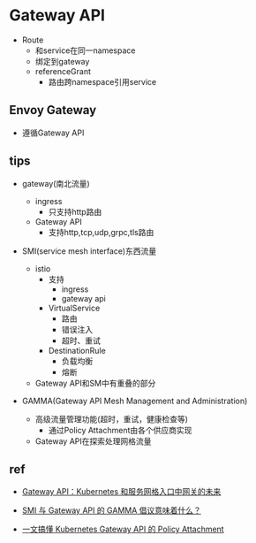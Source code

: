 
# Gateway API

+ Route 
    + 和service在同一namespace
    + 绑定到gateway
    + referenceGrant
        + 路由跨namespace引用service

## Envoy Gateway
+ 遵循Gateway API

## tips
+ gateway(南北流量)
    + ingress
        + 只支持http路由
    + Gateway API
        + 支持http,tcp,udp,grpc,tls路由

+ SMI(service mesh interface)东西流量
    + istio
        + 支持
            + ingress
            + gateway api
        + VirtualService
            + 路由
            + 错误注入
            + 超时、重试
        + DestinationRule
            + 负载均衡
            + 熔断
    + Gateway API和SM中有重叠的部分

+ GAMMA(Gateway API Mesh Management and Administration)
    + 高级流量管理功能(超时，重试，健康检查等)
        + 通过Policy Attachment由各个供应商实现
    + Gateway API在探索处理网格流量

## ref
+ [Gateway API：Kubernetes 和服务网格入口中网关的未来](https://mp.weixin.qq.com/s/XLaM9mMne0JsR1BDYfFa5g)



+ [SMI 与 Gateway API 的 GAMMA 倡议意味着什么？](https://mp.weixin.qq.com/s?__biz=MjM5OTg2MTM0MQ==&mid=2247485551&idx=1&sn=292b2b53064c566eb31c7f88ebb41a6a&chksm=a734455d9043cc4b00ce14c694dcbef348ddb4a8027b1cf57b4af53e961c643f1fc4b67b967c&scene=21#wechat_redirect)
+ [一文搞懂 Kubernetes Gateway API 的 Policy Attachment](https://zhuanlan.zhihu.com/p/578936720)